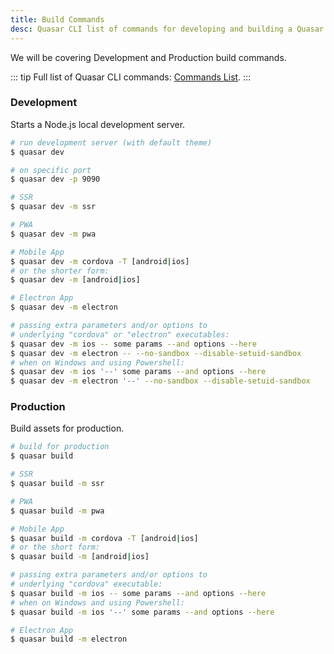 ```yaml
---
title: Build Commands
desc: Quasar CLI list of commands for developing and building a Quasar app.
---
```

We will be covering Development and Production build commands.

::: tip
Full list of Quasar CLI commands: [Commands List](/quasar-cli/commands-list).
:::

### Development
Starts a Node.js local development server.

```bash
# run development server (with default theme)
$ quasar dev

# on specific port
$ quasar dev -p 9090

# SSR
$ quasar dev -m ssr

# PWA
$ quasar dev -m pwa

# Mobile App
$ quasar dev -m cordova -T [android|ios]
# or the shorter form:
$ quasar dev -m [android|ios]

# Electron App
$ quasar dev -m electron

# passing extra parameters and/or options to
# underlying "cordova" or "electron" executables:
$ quasar dev -m ios -- some params --and options --here
$ quasar dev -m electron -- --no-sandbox --disable-setuid-sandbox
# when on Windows and using Powershell:
$ quasar dev -m ios '--' some params --and options --here
$ quasar dev -m electron '--' --no-sandbox --disable-setuid-sandbox
```

### Production
Build assets for production.

```bash
# build for production
$ quasar build

# SSR
$ quasar build -m ssr

# PWA
$ quasar build -m pwa

# Mobile App
$ quasar build -m cordova -T [android|ios]
# or the short form:
$ quasar build -m [android|ios]

# passing extra parameters and/or options to
# underlying "cordova" executable:
$ quasar build -m ios -- some params --and options --here
# when on Windows and using Powershell:
$ quasar build -m ios '--' some params --and options --here

# Electron App
$ quasar build -m electron
```
